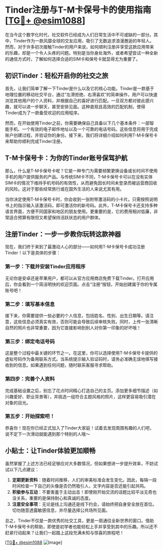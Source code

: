 # Tinder注册与T-M卡保号卡的使用指南[[TG💪+ @esim1088](https://t.me/s/esim1088)]

在当今这个数字化时代，社交软件已经成为人们日常生活中不可或缺的一部分。其中，Tinder作为一款风靡全球的交友应用，吸引了无数追求浪漫邂逅的年轻人。然而，对于许多初次接触Tinder的用户来说，如何顺利注册并享受这款应用带来的乐趣，却是一个令人头疼的问题。特别是当你身处海外，或者希望尝试一种全新的通信方式时，了解如何选择合适的SIM卡和保号卡就显得尤为重要了。

## 初识Tinder：轻松开启你的社交之旅

首先，让我们简单了解一下Tinder是什么以及它的核心功能。Tinder是一款基于地理位置的移动社交平台，通过“左滑拒绝、右滑喜欢”的简单操作，用户可以快速浏览其他用户的个人资料，并根据自己的喜好进行匹配。一旦双方都对彼此感兴趣，就可以进一步聊天，甚至安排见面。这种直观且高效的匹配机制，使得Tinder成为了一款备受欢迎的应用程序。

然而，在开始使用Tinder之前，你需要确保自己具备以下几个基本条件：一部智能手机、一个有效的电子邮件地址以及一个可靠的电话号码。这些信息将用于完成账户创建过程，并验证你的身份。接下来，我们将详细介绍如何利用T-M卡保号卡来帮助你顺利完成Tinder注册。

## T-M卡保号卡：为你的Tinder账号保驾护航

那么，什么是T-M卡保号卡呢？它是一种专门为需要频繁更换设备或长时间不使用手机的用户提供服务的产品。与传统SIM卡不同，T-M卡保号卡可以在没有实体SIM卡的情况下维持手机号码的有效性，从而避免因长时间未登录而被运营商回收的风险。这对于那些经常旅行或在国外生活的人来说尤其有用。

当你决定使用T-M卡保号卡时，你会收到一张附带激活码的小卡片。只需按照说明书上的指示输入该激活码，即可激活你的新号码。此外，T-M卡保号卡还支持多种语言界面，方便不同国家和地区的朋友使用。更重要的是，它的费用相对低廉，非常适合预算有限但又希望保持活跃状态的用户群体。

## 注册Tinder：一步一步教你玩转这款神器

现在，我们终于来到了最激动人心的部分——如何用T-M卡保号卡成功注册Tinder！以下是具体的步骤：

### 第一步：下载并安装Tinder应用程序
无论你是安卓还是苹果用户，都可以从官方应用商店免费下载Tinder。打开应用后，你会看到一个简洁明快的欢迎页面。点击“注册”按钮，开始创建属于你的专属账号吧！

### 第二步：填写基本信息
接下来，你需要提供一些必要的个人信息，包括姓名、性别、出生日期等。请注意，这些信息必须真实有效，否则可能会导致后续审核失败。同时，上传一张清晰自然的照片也非常重要，因为它直接影响到别人对你第一印象的好坏哦！

### 第三步：绑定电话号码
这是整个过程中最关键的环节之一。在这里，你可以选择使用T-M卡保号卡提供的虚拟号码作为备用联系方式。当系统提示输入验证码时，请务必准确无误地填写接收到的信息。如果遇到任何问题，随时联系客服寻求帮助。

### 第四步：完善个人资料
完成基础设置之后，别忘了花点时间精心打造自己的主页。添加更多细节描述（如兴趣爱好、职业背景等），并挑选一组符合主题风格的照片，这样更容易吸引潜在对象的目光。

### 第五步：开始探索吧！
恭喜你！现在你已经正式加入了Tinder大家庭！试着去发现周围有趣的人们吧，说不定下一次滑动就能遇到那个特别的人哦～

## 小贴士：让Tinder体验更加顺畅

虽然掌握了上述方法已经足够应对大多数情况，但如果想进一步提升效率，不妨试试以下几点建议：

1. **定期更新资料**：随着时间推移，人们的审美标准会发生变化。因此，每隔一段时间检查一下自己的头像是否仍然吸引人，文字内容是否还能引起共鸣。
2. **积极参与互动**：不要害羞于主动出击！即使刚开始交流的话题比较平淡无奇也没关系，重要的是保持耐心和真诚的态度。
3. **注意安全事项**：无论是线上沟通还是线下约会，请始终把自身安全放在首位。切勿随意透露敏感信息，并尽量选择公共场所见面。

总之，Tinder不仅是一款优秀的社交工具，更是一扇通往全新世界的窗口。借助T-M卡保号卡的帮助，即使是初学者也能轻松上手并享受到其中的乐趣。所以还不赶紧行动起来？让我们一起踏上这段充满未知与惊喜的旅程吧！

[[TG💪+ @esim1088](https://t.me/s/esim1088) ![Image](https://i.postimg.cc/4NQfJmqS/Snipaste-2025-05-13-00-14-12.png)]